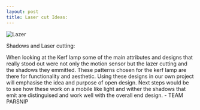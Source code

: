 ```yaml
---
layout: post
title: Laser cut Ideas:
---
```


![Lazer]({{site.baseurl}}/images/kerflazer.jpg)

<p>Shadows and Laser cutting:</p>

<p>When looking at the Kerf lamp some of the main attributes and designs that really stood out were not only the motion sensor but the lazer cutting and the shadows they emmitted. These patterns chosen for the kerf lamp are there for functionality and aesthetic. Using these designs in our own project will emphasise the idea and purpose of open design. Next steps would be to see how these work on a mobile like light and wither the shadows that emit are distinguised and work well with the overall end design. - TEAM PARSNIP</p>
